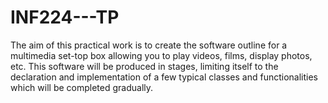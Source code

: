 # INF224---TP
The aim of this practical work is to create the software outline for a multimedia set-top box allowing you to play videos, films, display photos, etc. This software will be produced in stages, limiting itself to the declaration and implementation of a few typical classes and functionalities which will be completed gradually. 

